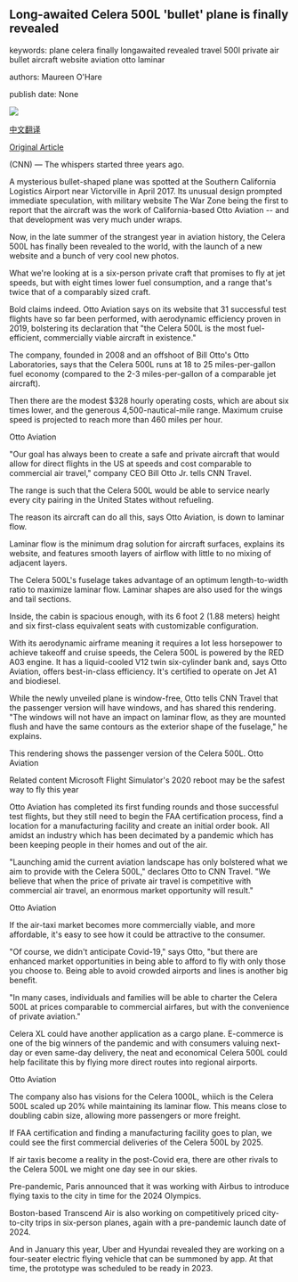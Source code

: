 ## Long-awaited Celera 500L 'bullet' plane is finally revealed

keywords: plane celera finally longawaited revealed travel 500l private air bullet aircraft website aviation otto laminar

authors: Maureen O'Hare

publish date: None

![](https://cdn.cnn.com/cnnnext/dam/assets/200827161419-celera-500l-3-4-belly-super-tease.jpg)

[中文翻译](Long-awaited%20Celera%20500L%20%27bullet%27%20plane%20is%20finally%20revealed_zh.md)

[Original Article](https://edition.cnn.com/travel/article/celera-500l-plane/index.html)

(CNN) — The whispers started three years ago.

A mysterious bullet-shaped plane was spotted at the Southern California Logistics Airport near Victorville in April 2017. Its unusual design prompted immediate speculation, with military website The War Zone being the first to report that the aircraft was the work of California-based Otto Aviation -- and that development was very much under wraps.

Now, in the late summer of the strangest year in aviation history, the Celera 500L has finally been revealed to the world, with the launch of a new website and a bunch of very cool new photos.

What we're looking at is a six-person private craft that promises to fly at jet speeds, but with eight times lower fuel consumption, and a range that's twice that of a comparably sized craft.

Bold claims indeed. Otto Aviation says on its website that 31 successful test flights have so far been performed, with aerodynamic efficiency proven in 2019, bolstering its declaration that "the Celera 500L is the most fuel-efficient, commercially viable aircraft in existence."

The company, founded in 2008 and an offshoot of Bill Otto's Otto Laboratories, says that the Celera 500L runs at 18 to 25 miles-per-gallon fuel economy (compared to the 2-3 miles-per-gallon of a comparable jet aircraft).

Then there are the modest $328 hourly operating costs, which are about six times lower, and the generous 4,500-nautical-mile range. Maximum cruise speed is projected to reach more than 460 miles per hour.

Otto Aviation

"Our goal has always been to create a safe and private aircraft that would allow for direct flights in the US at speeds and cost comparable to commercial air travel," company CEO Bill Otto Jr. tells CNN Travel.

The range is such that the Celera 500L would be able to service nearly every city pairing in the United States without refueling.

The reason its aircraft can do all this, says Otto Aviation, is down to laminar flow.

Laminar flow is the minimum drag solution for aircraft surfaces, explains its website, and features smooth layers of airflow with little to no mixing of adjacent layers.

The Celera 500L's fuselage takes advantage of an optimum length-to-width ratio to maximize laminar flow. Laminar shapes are also used for the wings and tail sections.

Inside, the cabin is spacious enough, with its 6 foot 2 (1.88 meters) height and six first-class equivalent seats with customizable configuration.

With its aerodynamic airframe meaning it requires a lot less horsepower to achieve takeoff and cruise speeds, the Celera 500L is powered by the RED A03 engine. It has a liquid-cooled V12 twin six-cylinder bank and, says Otto Aviation, offers best-in-class efficiency. It's certified to operate on Jet A1 and biodiesel.

While the newly unveiled plane is window-free, Otto tells CNN Travel that the passenger version will have windows, and has shared this rendering. "The windows will not have an impact on laminar flow, as they are mounted flush and have the same contours as the exterior shape of the fuselage," he explains.

This rendering shows the passenger version of the Celera 500L. Otto Aviation

Related content Microsoft Flight Simulator's 2020 reboot may be the safest way to fly this year

Otto Aviation has completed its first funding rounds and those successful test flights, but they still need to begin the FAA certification process, find a location for a manufacturing facility and create an initial order book. All amidst an industry which has been decimated by a pandemic which has been keeping people in their homes and out of the air.

"Launching amid the current aviation landscape has only bolstered what we aim to provide with the Celera 500L," declares Otto to CNN Travel. "We believe that when the price of private air travel is competitive with commercial air travel, an enormous market opportunity will result."

Otto Aviation

If the air-taxi market becomes more commercially viable, and more affordable, it's easy to see how it could be attractive to the consumer.

"Of course, we didn't anticipate Covid-19," says Otto, "but there are enhanced market opportunities in being able to afford to fly with only those you choose to. Being able to avoid crowded airports and lines is another big benefit.

"In many cases, individuals and families will be able to charter the Celera 500L at prices comparable to commercial airfares, but with the convenience of private aviation."

Celera XL could have another application as a cargo plane. E-commerce is one of the big winners of the pandemic and with consumers valuing next-day or even same-day delivery, the neat and economical Celera 500L could help facilitate this by flying more direct routes into regional airports.

Otto Aviation

The company also has visions for the Celera 1000L, whiich is the Celera 500L scaled up 20% while maintaining its laminar flow. This means close to doubling cabin size, allowing more passengers or more freight.

If FAA certification and finding a manufacturing facility goes to plan, we could see the first commercial deliveries of the Celera 500L by 2025.

If air taxis become a reality in the post-Covid era, there are other rivals to the Celera 500L we might one day see in our skies.

Pre-pandemic, Paris announced that it was working with Airbus to introduce flying taxis to the city in time for the 2024 Olympics.

Boston-based Transcend Air is also working on competitively priced city-to-city trips in six-person planes, again with a pre-pandemic launch date of 2024.

And in January this year, Uber and Hyundai revealed they are working on a four-seater electric flying vehicle that can be summoned by app. At that time, the prototype was scheduled to be ready in 2023.